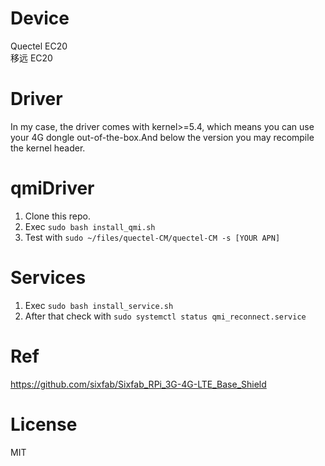 # Device
Quectel EC20  
移远 EC20

# Driver
In my case, the driver comes with kernel>=5.4, which means you can use your 4G dongle out-of-the-box.And below the version you may recompile the kernel header.

# qmiDriver

1. Clone this repo.
2. Exec ```sudo bash install_qmi.sh```
3. Test with ```sudo ~/files/quectel-CM/quectel-CM -s [YOUR APN]```

# Services
1. Exec ```sudo bash install_service.sh```
2. After that check with ```sudo systemctl status qmi_reconnect.service```


# Ref
https://github.com/sixfab/Sixfab_RPi_3G-4G-LTE_Base_Shield

# License
MIT
